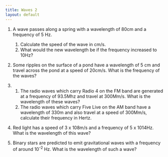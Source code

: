 ```yaml
---
title: Waves 2
layout: default
---
```

1. A wave passes along a spring with a wavelength of 80cm and a frequency of 5 Hz.
	1. Calculate the speed of the wave in cm/s.
	1. What would the new wavelength be if the frequency increased to 10Hz?

3.	Some ripples on the surface of a pond have a wavelength of 5 cm and travel across the pond at a speed of 20cm/s.  What is the frequency of the waves?

4.	1.	The radio waves which carry Radio 4 on the FM band are generated at a frequency of 93.5Mhz and travel at 300Mm/s.  What is the wavelength of these waves?
	1.	The radio waves which carry Five Live on the AM band have a wavelength of 330m and also travel at a speed of 300Mm/s, calculate their frequency in Hertz.
 
5.	Red light has a speed of 3 x 108m/s and a frequency of 5 x 1014Hz.  What is the wavelength of this wave?

6. Binary stars are predicted to emit gravitational waves with a frequency of around 10<sup>-2</sup> Hz.  What is the wavelength of such a wave?  